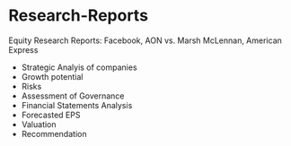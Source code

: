 # Research-Reports
Equity Research Reports:  Facebook, AON vs. Marsh McLennan, American Express 
* Strategic Analyis of companies
* Growth potential
* Risks
* Assessment of Governance
* Financial Statements Analysis
* Forecasted EPS
* Valuation
* Recommendation
